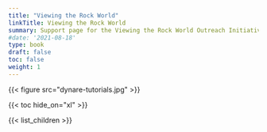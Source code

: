 ```yaml
---
title: "Viewing the Rock World"
linkTitle: Viewing the Rock World
summary: Support page for the Viewing the Rock World Outreach Initiative
#date: '2021-08-18'
type: book
draft: false
toc: false
weight: 1
---
```

{{< figure src="dynare-tutorials.jpg" >}}

{{< toc hide_on="xl" >}}

{{< list_children >}}